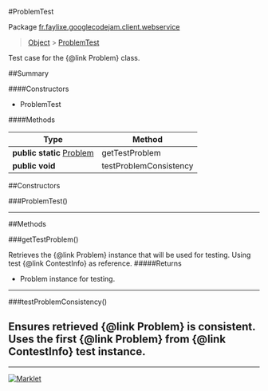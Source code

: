 #ProblemTest

Package [fr.faylixe.googlecodejam.client.webservice](README.md)<br>
> [Object](../../../../ava/lang/Object.md) > [ProblemTest](ProblemTest.md)

Test case for the {@link Problem} class.

##Summary

####Constructors

*  ProblemTest

####Methods

Type | Method
 --- | --- 
**public static** [Problem](Problem.md) | getTestProblem
**public** **void** | testProblemConsistency


##Constructors

###ProblemTest()



---

##Methods

###getTestProblem()


Retrieves the {@link Problem} instance
 that will be used for testing. Using
 test {@link ContestInfo} as reference.
#####Returns


* Problem instance for testing.

---
###testProblemConsistency()


Ensures retrieved {@link Problem} is
 consistent. Uses the first {@link Problem}
 from {@link ContestInfo} test instance.
---
---
[![Marklet](https://img.shields.io/badge/Generated%20by-Marklet-green.svg)](https://github.com/Faylixe/marklet)
